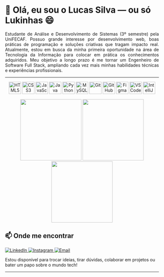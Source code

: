 <h1 align="start">👋 Olá, eu sou o Lucas Silva — ou só Lukinhas 😄</h1>

<p align="justify">
  Estudante de Análise e Desenvolvimento de Sistemas (3º semestre) pela UniFECAF.
Possuo grande interesse por desenvolvimento web, boas práticas de programação e soluções criativas que tragam impacto real.
Atualmente, estou em busca da minha primeira oportunidade na área de Tecnologia da Informação para colocar em prática os conhecimentos adquiridos.
Meu objetivo a longo prazo é me tornar um Engenheiro de Software Full Stack, ampliando cada vez mais minhas habilidades técnicas e experiências profissionais.
</p>

---
<p align="center">
  <img src="https://cdn.jsdelivr.net/gh/devicons/devicon/icons/html5/html5-original.svg" height="40" alt="HTML5"/>
  <img src="https://cdn.jsdelivr.net/gh/devicons/devicon/icons/css3/css3-original.svg" height="40" alt="CSS3"/>
  <img src="https://cdn.jsdelivr.net/gh/devicons/devicon/icons/javascript/javascript-original.svg" height="40" alt="JavaScript"/>
  <img src="https://cdn.jsdelivr.net/gh/devicons/devicon/icons/java/java-original.svg" height="40" alt="Java"/>
  <img src="https://cdn.jsdelivr.net/gh/devicons/devicon/icons/python/python-original.svg" height="40" alt="Python"/>
  <img src="https://cdn.jsdelivr.net/gh/devicons/devicon/icons/mysql/mysql-original.svg" height="40" alt="MySQL"/>
  <img src="https://cdn.jsdelivr.net/gh/devicons/devicon/icons/git/git-original.svg" height="40" alt="Git"/>
  <img src="https://cdn.jsdelivr.net/gh/devicons/devicon/icons/github/github-original.svg" height="40" alt="GitHub"/>
  <img src="https://cdn.jsdelivr.net/gh/devicons/devicon/icons/figma/figma-original.svg" height="40" alt="Figma"/>
  <img src="https://cdn.jsdelivr.net/gh/devicons/devicon/icons/vscode/vscode-original.svg" height="40" alt="VS Code"/>
  <img src="https://cdn.jsdelivr.net/gh/devicons/devicon/icons/intellij/intellij-original.svg" height="40" alt="IntelliJ"/>
</p>

<div align="center">
  <img src="https://github-readme-stats.vercel.app/api/top-langs/?username=lukinhasc-dev&layout=compact&langs_count=8&theme=tokyonight" height="200em"/>
  <img src="https://github-readme-stats.vercel.app/api?username=lukinhasc-dev&show_icons=true&theme=tokyonight&count_private=true" height="200em"/>
  <img src="https://github-readme-streak-stats.herokuapp.com?user=lukinhasc-dev&theme=tokyonight" height="200em"/>
</div>

## 📫 Onde me encontrar

<p align="left">
  <a href="https://www.linkedin.com/in/lucas-silva-53281b254/" target="_blank">
    <img src="https://img.shields.io/badge/-LinkedIn-0A66C2?style=for-the-badge&logo=linkedin&logoColor=white" alt="LinkedIn">
  </a>
  
  <a href="https://www.instagram.com/lukinhasc_lessa/" target="_blank">
    <img src="https://img.shields.io/badge/-Instagram-E4405F?style=for-the-badge&logo=instagram&logoColor=white" alt="Instagram">
  </a>
  
  <a href="mailto:contato.lucas.silva.2005@gmail.com">
    <img src="https://img.shields.io/badge/-Email-D14836?style=for-the-badge&logo=gmail&logoColor=white" alt="Email">
  </a>
</p>

Estou disponível para trocar ideias, tirar dúvidas, colaborar em projetos ou bater um papo sobre o mundo tech!

---

